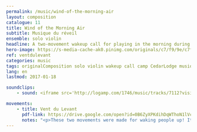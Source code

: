 ```yaml
---
permalink: /music/wind-of-the-morning-air
layout: composition
catalogue: 11
title: Wind of the Morning Air
subtitle: Musique du réveil
ensemble: solo violin
headline: A two-movement wakeup call for playing in the morning during music camp.
hero-image: https://s-media-cache-ak0.pinimg.com/originals/c7/f9/9e/c7f99e34f96ef6e00d309833d5a9e394.jpg
ref: ventdulevant
categories: music
tags: originalComposition solo violin wakeup call camp CedarLodge musiqueDuRéveil 
lang: en
lastmod: 2017-01-18

soundclips:
    - sound: <iframe src='http://logamp.com/1746/music/tracks/7112?vision&responsive' name='logampIFrame' scrolling='no' frameborder='0' width='100%' height='150px'></iframe>

movements:
    - title: Vent du Levant
      pdf-link: https://drive.google.com/open?id=0B6ZyXPKdihDqWThoN1lVcWJVekU&authuser=0
      notes: "<p>These two movements were made for waking people up! It is that a tradition at the Cedar Lodge music camp, organized for the OSC by Mr. Marc André, was to awake to music. One or two people would pass from one cabin to another, playing an instrument to signify that it was time to get up.</p><p>After having participated to the music camp, it occurred to me to compose specifically for that goal. I them formed the prototype for a musique du réveil. I consider a musique du réveil to be a musical form, just like a concerto or a symphony. This firm consists of two movements. The first is on a slower tempo, with an obvious and repeated theme. The second movement is somewhat faster, with a particular attention towards series of notes having the same time value.</p>"
---
```

